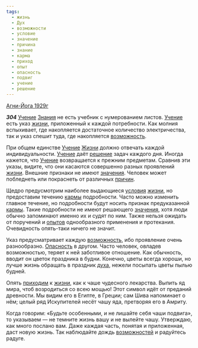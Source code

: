 ```yaml
---
tags:
  - жизнь
  - Дух
  - возможности
  - условие
  - значение
  - причина
  - знание
  - карма
  - приход
  - опыт
  - опасность
  - подвиг
  - учение
  - решение
---
```


[Агни-Йога 1929г](/agni/1929)

___304___
[Учение](/tag/#учение) [Знания](/tag/#знание) не есть учебник с нумерованием листов. [Учение](/tag/#учение) есть указ [жизни](/tag/#жизнь), приложенный к каждой потребности. Как молния вспыхивает, где накопляется достаточное количество электричества, так и указ спешит туда, где накопляется [возможность](/tag/#возможности).   

При общем единстве [Учение](/tag/#учение) [Жизни](/tag/#жизнь) должно отвечать каждой индивидуальности. [Учение](/tag/#учение) даёт [решение](/tag/#решение) задач каждого дня. Иногда кажется, что [Учение](/tag/#учение) возвращается к прежним предметам. Сравнив эти указы, видите, что они касаются совершенно разных проявлений [жизни](/tag/#жизнь). Внешние признаки не имеют [значения](/tag/#значение). Человек может побледнеть или покраснеть от различных [причин](/tag/#причина).   

Щедро предусмотрим наиболее выдающиеся [условия](/tag/#условие) [жизни](/tag/#жизнь), но предоставим течению [кармы](/tag/#карма) подробности. Часто можно изменить главное течение, но подробности будут носить признак предуказанной [кармы](/tag/#карма). Такие подробности не имеют решающего [значения](/tag/#значение), хотя люди обычно запоминают именно их и судят по ним. Также нельзя ожидать от поручений и [опытов](/tag/#опыт) однообразного применения и протекания. Очевидность опять-таки ничего не значит.   

Указ предусматривает каждую [возможность](/tag/#возможности), ибо проявление очень разнообразно. [Опасность](/tag/#опасность) в другом. Часто человек, овладев возможностью, теряет к ней заботливое отношение. Как обычность, вводит он цветок праздника в будни. Конечно, цветы всегда хороши, но лучше жизнь обращать в праздник [духа](/tag/#Дух), нежели посыпать цветы пылью будней.   

Опять [приходим](/tag/#приход) к [жизни](/tag/#жизнь), как к чаше чудесного лекарства. Выпить яд мира, чтоб возродиться со всею мощью! Этот символ идёт от преданий древности. Мы видим его в Египте, в Греции; сам Шива напоминает о нём; целый ряд Искупителей несёт чашу яда, претворяя его в Амриту.   

Когда говорим: «Будьте особенными, и не лишайте себя чаши подвига», то указываем — не темните жизнь вашу и не вылейте чашу. Утверждаю, как много послано вам. Даже каждая часть, понятая и приложенная, даст новую жизнь. Так наблюдайте дождь [возможностей](/tag/#возможности) и радуйтесь радуге.